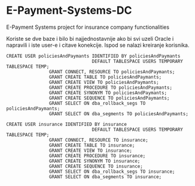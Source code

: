 # E-Payment-Systems-DC
E-Payment Systems project for insurance company functionalities

Koriste se dve baze i bilo bi najjednostavnije ako bi svi uzeli Oracle i napravili i iste user-e i citave konekcije.
Ispod se nalazi kreiranje korisnika.

```
CREATE USER policiesAndPaymants IDENTIFIED BY policiesAndPaymants
                                DEFAULT TABLESPACE USERS TEMPORARY TABLESPACE TEMP;
                GRANT CONNECT, RESOURCE TO policiesAndPaymants;
                GRANT CREATE TABLE TO policiesAndPaymants;
                GRANT CREATE VIEW TO policiesAndPaymants;
                GRANT CREATE PROCEDURE TO policiesAndPaymants;
                GRANT CREATE SYNONYM TO policiesAndPaymants;
                GRANT CREATE SEQUENCE TO policiesAndPaymants;
                GRANT SELECT ON dba_rollback_segs TO policiesAndPaymants;
                GRANT SELECT ON dba_segments TO policiesAndPaymants;

CREATE USER insurance IDENTIFIED BY insurance
                                DEFAULT TABLESPACE USERS TEMPORARY TABLESPACE TEMP;
                GRANT CONNECT, RESOURCE TO insurance;
                GRANT CREATE TABLE TO insurance;
                GRANT CREATE VIEW TO insurance;
                GRANT CREATE PROCEDURE TO insurance;
                GRANT CREATE SYNONYM TO insurance;
                GRANT CREATE SEQUENCE TO insurance;
                GRANT SELECT ON dba_rollback_segs TO insurance;
                GRANT SELECT ON dba_segments TO insurance;

```
